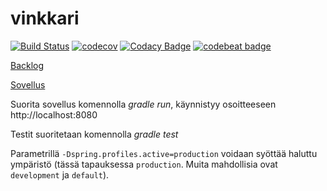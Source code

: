 # vinkkari

[![Build Status](https://travis-ci.org/Aviledev/vinkkari.svg?branch=master)](https://travis-ci.org/Aviledev/vinkkari)
[![codecov](https://codecov.io/gh/Aviledev/vinkkari/branch/master/graph/badge.svg)](https://codecov.io/gh/Aviledev/vinkkari)
[![Codacy Badge](https://api.codacy.com/project/badge/Grade/8149192fb4fa400dae8493295136abcf)](https://www.codacy.com/app/leevilehtonen/vinkkari?utm_source=github.com&amp;utm_medium=referral&amp;utm_content=Aviledev/vinkkari&amp;utm_campaign=Badge_Grade)
[![codebeat badge](https://codebeat.co/badges/dc809389-f3c9-4fbb-b200-90fe338bc21f)](https://codebeat.co/projects/github-com-aviledev-vinkkari-master)


[Backlog](https://docs.google.com/spreadsheets/d/1pEWCLGSSiPcI1rFv1Su9gxMdy0C1xjPz9IltO_ZW0Qw/edit?usp=sharing)

[Sovellus](https://vinkkari.herokuapp.com/)

Suorita sovellus komennolla _gradle run_, käynnistyy osoitteeseen http://localhost:8080

Testit suoritetaan komennolla _gradle test_

Parametrillä ```-Dspring.profiles.active=production``` voidaan syöttää haluttu ympäristö (tässä tapauksessa ```production```. Muita mahdollisia ovat ```development``` ja ```default```).